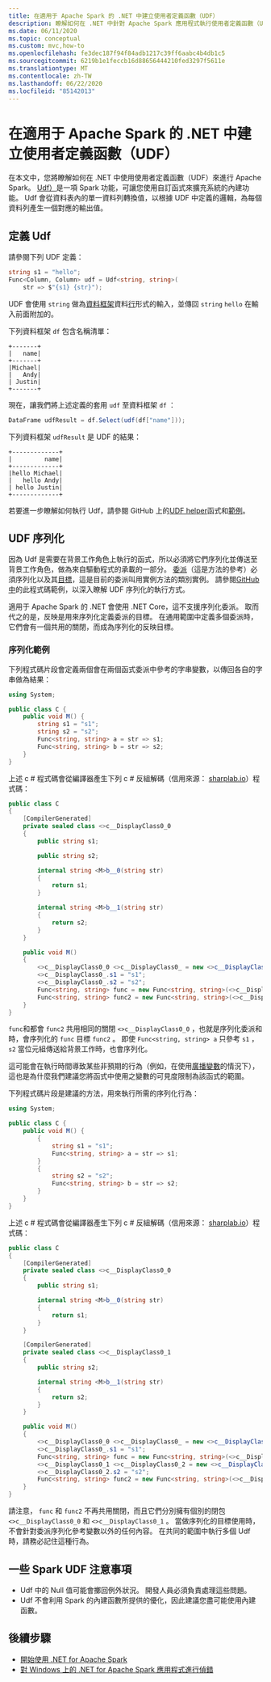 ```yaml
---
title: 在適用于 Apache Spark 的 .NET 中建立使用者定義函數（UDF）
description: 瞭解如何在 .NET 中針對 Apache Spark 應用程式執行使用者定義函數（UDF）。
ms.date: 06/11/2020
ms.topic: conceptual
ms.custom: mvc,how-to
ms.openlocfilehash: fe3dec187f94f84adb1217c39ff6aabc4b4db1c5
ms.sourcegitcommit: 6219b1e1feccb16d88656444210fed3297f5611e
ms.translationtype: MT
ms.contentlocale: zh-TW
ms.lasthandoff: 06/22/2020
ms.locfileid: "85142013"
---
```

# <a name="create-user-defined-functions-udf-in-net-for-apache-spark"></a>在適用于 Apache Spark 的 .NET 中建立使用者定義函數（UDF）

在本文中，您將瞭解如何在 .NET 中使用使用者定義函數（UDF）來進行 Apache Spark。 [Udf）](https://spark.apache.org/docs/latest/api/java/org/apache/spark/sql/expressions/UserDefinedFunction.html)是一項 Spark 功能，可讓您使用自訂函式來擴充系統的內建功能。 Udf 會從資料表內的單一資料列轉換值，以根據 UDF 中定義的邏輯，為每個資料列產生一個對應的輸出值。

## <a name="define-udfs"></a>定義 Udf

請參閱下列 UDF 定義：

```csharp
string s1 = "hello";
Func<Column, Column> udf = Udf<string, string>(
    str => $"{s1} {str}");
```

UDF 會使用 `string` 做為[資料框架](https://github.com/dotnet/spark/blob/master/src/csharp/Microsoft.Spark/Sql/DataFrame.cs#L24)資料[行](https://github.com/dotnet/spark/blob/master/src/csharp/Microsoft.Spark/Sql/Column.cs#L14)形式的輸入，並傳回 `string` `hello` 在輸入前面附加的。

下列資料框架 `df` 包含名稱清單：

```text
+-------+
|   name|
+-------+
|Michael|
|   Andy|
| Justin|
+-------+
```

現在，讓我們將上述定義的套用 `udf` 至資料框架 `df` ：

```csharp
DataFrame udfResult = df.Select(udf(df["name"]));
```

下列資料框架 `udfResult` 是 UDF 的結果：

```text
+-------------+
|         name|
+-------------+
|hello Michael|
|   hello Andy|
| hello Justin|
+-------------+
```

若要進一步瞭解如何執行 Udf，請參閱 GitHub 上的[UDF helper](https://github.com/dotnet/spark/blob/master/src/csharp/Microsoft.Spark/Sql/Functions.cs#L3616)函式和[範例](https://github.com/dotnet/spark/blob/master/src/csharp/Microsoft.Spark.E2ETest/UdfTests/UdfSimpleTypesTests.cs#L49)。

## <a name="udf-serialization"></a>UDF 序列化

因為 Udf 是需要在背景工作角色上執行的函式，所以必須將它們序列化並傳送至背景工作角色，做為來自驅動程式的承載的一部分。 [委派](../../csharp/programming-guide/delegates/index.md)（這是方法的參考）必須序列化以及其[目標](xref:System.Delegate.Target%2A)，這是目前的委派叫用實例方法的類別實例。 請參閱[GitHub 中](https://github.com/dotnet/spark/blob/master/src/csharp/Microsoft.Spark/Utils/CommandSerDe.cs#L149)的此程式碼範例，以深入瞭解 UDF 序列化的執行方式。

適用于 Apache Spark 的 .NET 會使用 .NET Core，這不支援序列化委派。 取而代之的是，反映是用來序列化定義委派的目標。 在通用範圍中定義多個委派時，它們會有一個共用的關閉，而成為序列化的反映目標。

### <a name="serialization-example"></a>序列化範例

下列程式碼片段會定義兩個會在兩個函式委派中參考的字串變數，以傳回各自的字串做為結果：

```csharp
using System;

public class C {
    public void M() {
        string s1 = "s1";
        string s2 = "s2";
        Func<string, string> a = str => s1;
        Func<string, string> b = str => s2;
    }
}
```

上述 c # 程式碼會從編譯器產生下列 c # 反組解碼（信用來源： [sharplab.io](https://sharplab.io)）程式碼：

```csharp
public class C
{
    [CompilerGenerated]
    private sealed class <>c__DisplayClass0_0
    {
        public string s1;

        public string s2;

        internal string <M>b__0(string str)
        {
            return s1;
        }

        internal string <M>b__1(string str)
        {
            return s2;
        }
    }

    public void M()
    {
        <>c__DisplayClass0_0 <>c__DisplayClass0_ = new <>c__DisplayClass0_0();
        <>c__DisplayClass0_.s1 = "s1";
        <>c__DisplayClass0_.s2 = "s2";
        Func<string, string> func = new Func<string, string>(<>c__DisplayClass0_.<M>b__0);
        Func<string, string> func2 = new Func<string, string>(<>c__DisplayClass0_.<M>b__1);
    }
}
```

`func`和都會 `func2` 共用相同的關閉 `<>c__DisplayClass0_0` ，也就是序列化委派和時，會序列化的 `func` 目標 `func2` 。 即使 `Func<string, string> a` 只參考 `s1` ， `s2` 當位元組傳送給背景工作時，也會序列化。

這可能會在執行時間導致某些非預期的行為（例如，在使用[廣播變數](broadcast-guide.md)的情況下），這也是為什麼我們建議您將函式中使用之變數的可見度限制為該函式的範圍。

下列程式碼片段是建議的方法，用來執行所需的序列化行為：

```csharp
using System;

public class C {
    public void M() {
        {
            string s1 = "s1";
            Func<string, string> a = str => s1;
        }
        {
            string s2 = "s2";
            Func<string, string> b = str => s2;
        }
    }
}
```

上述 c # 程式碼會從編譯器產生下列 c # 反組解碼（信用來源： [sharplab.io](https://sharplab.io)）程式碼：

```csharp
public class C
{
    [CompilerGenerated]
    private sealed class <>c__DisplayClass0_0
    {
        public string s1;

        internal string <M>b__0(string str)
        {
            return s1;
        }
    }

    [CompilerGenerated]
    private sealed class <>c__DisplayClass0_1
    {
        public string s2;

        internal string <M>b__1(string str)
        {
            return s2;
        }
    }

    public void M()
    {
        <>c__DisplayClass0_0 <>c__DisplayClass0_ = new <>c__DisplayClass0_0();
        <>c__DisplayClass0_.s1 = "s1";
        Func<string, string> func = new Func<string, string>(<>c__DisplayClass0_.<M>b__0);
        <>c__DisplayClass0_1 <>c__DisplayClass0_2 = new <>c__DisplayClass0_1();
        <>c__DisplayClass0_2.s2 = "s2";
        Func<string, string> func2 = new Func<string, string>(<>c__DisplayClass0_2.<M>b__1);
    }
}
```

請注意， `func` 和 `func2` 不再共用關閉，而且它們分別擁有個別的閉包 `<>c__DisplayClass0_0` 和 `<>c__DisplayClass0_1` 。 當做序列化的目標使用時，不會針對委派序列化參考變數以外的任何內容。 在共同的範圍中執行多個 Udf 時，請務必記住這種行為。

## <a name="some-spark-udf-caveats"></a>一些 Spark UDF 注意事項

* Udf 中的 Null 值可能會擲回例外狀況。 開發人員必須負責處理這些問題。
* Udf 不會利用 Spark 的內建函數所提供的優化，因此建議您盡可能使用內建函數。

## <a name="next-steps"></a>後續步驟

* [開始使用 .NET for Apache Spark](../tutorials/get-started.md)
* [對 Windows 上的 .NET for Apache Spark 應用程式進行偵錯](debug.md)
